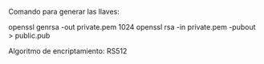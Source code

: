 Comando para generar las llaves:

openssl genrsa -out private.pem 1024
openssl rsa -in private.pem -pubout > public.pub

Algoritmo de encriptamiento: RS512
